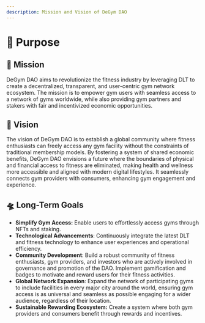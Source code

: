 ```yaml
---
description: Mission and Vision of DeGym DAO
---
```


# 🎯 Purpose

## 🚀 **Mission**

DeGym DAO aims to revolutionize the fitness industry by leveraging DLT to create a decentralized, transparent, and user-centric gym network ecosystem. The mission is to empower gym users with seamless access to a network of gyms worldwide, while also providing gym partners and stakers with fair and incentivized economic opportunities.

## 🔭 **Vision**

The vision of DeGym DAO is to establish a global community where fitness enthusiasts can freely access any gym facility without the constraints of traditional membership models. By fostering a system of shared economic benefits, DeGym DAO envisions a future where the boundaries of physical and financial access to fitness are eliminated, making health and wellness more accessible and aligned with modern digital lifestyles. It seamlessly connects gym providers with consumers, enhancing gym engagement and experience.

## 🛸 **Long-Term Goals**

* **Simplify Gym Access:** Enable users to effortlessly access gyms through NFTs and staking.
* **Technological Advancements**: Continuously integrate the latest DLT and fitness technology to enhance user experiences and operational efficiency.
* **Community Development**: Build a robust community of fitness enthusiasts, gym providers, and investors who are actively involved in governance and promotion of the DAO. Implement gamification and badges to motivate and reward users for their fitness activities.
* **Global Network Expansion**: Expand the network of participating gyms to include facilities in every major city around the world, ensuring gym access is as universal and seamless as possible engaging for a wider audience, regardless of their location.
* **Sustainable Rewarding Ecosystem:** Create a system where both gym providers and consumers benefit through rewards and incentives.
